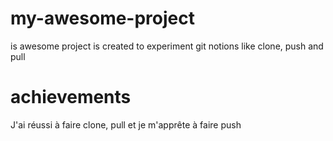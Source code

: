 # my-awesome-project
is awesome project is created to experiment git notions like clone, push and pull

# achievements
J'ai réussi à faire clone, pull et je m'apprête à faire push
